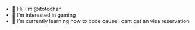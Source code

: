 - 👋 Hi, I’m @itotochan
- 👀 I’m interested in gaming
- 🌱 I’m currently learning how to code cause i cant get an visa reservation

<!---
itotochan/itotochan is a ✨ special ✨ repository because its `README.md` (this file) appears on your GitHub profile.
You can click the Preview link to take a look at your changes.
--->
